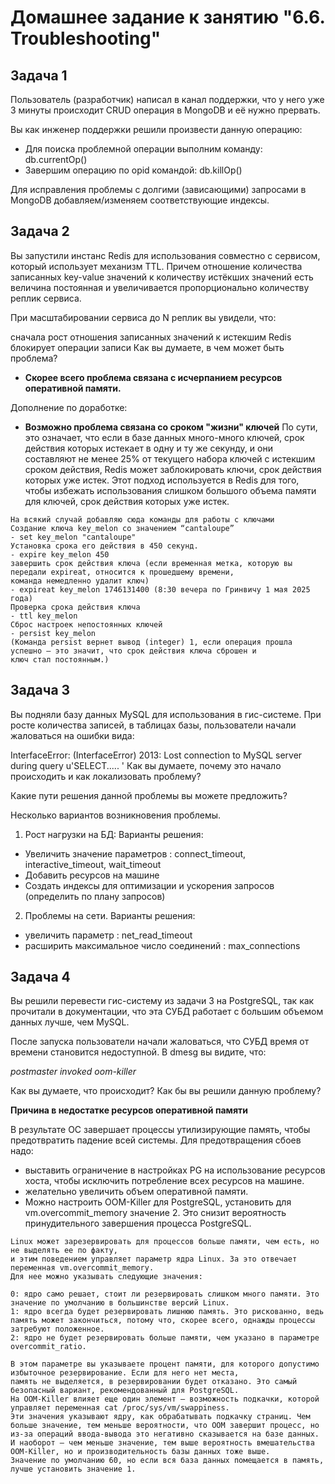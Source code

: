 # Домашнее задание к занятию "6.6. Troubleshooting"

## Задача 1

Пользователь (разработчик) написал в канал поддержки, что у него уже 3 минуты происходит CRUD операция в MongoDB и её нужно прервать.

Вы как инженер поддержки решили произвести данную операцию:

- Для поиска проблемной операции выполним команду: db.currentOp()
- Завершим операцию по opid командой: db.killOp()

Для исправления проблемы с долгими (зависающими) запросами в MongoDB добавляем/изменяем соответствующие индексы.

## Задача 2

Вы запустили инстанс Redis для использования совместно с сервисом, который использует механизм TTL. Причем отношение количества записанных key-value значений к количеству истёкших значений есть величина постоянная и увеличивается пропорционально количеству реплик сервиса.

При масштабировании сервиса до N реплик вы увидели, что:

сначала рост отношения записанных значений к истекшим
Redis блокирует операции записи
Как вы думаете, в чем может быть проблема?

- **Скорее всего проблема связана с исчерпанием ресурсов оперативной памяти.**

Дополнение по доработке:

- **Возможно проблема связана со сроком "жизни" ключей**
По сути, это означает, что если в базе данных много-много ключей, срок действия которых истекает в одну и ту же секунду,
и они составляют не менее 25% от текущего набора ключей с истекшим сроком действия, Redis может заблокировать ключи, 
срок действия которых уже истек.
Этот подход используется в Redis для того, чтобы избежать использования слишком большого объема памяти для ключей, 
срок действия которых уже истек.

```
На всякий случай добавляю сюда команды для работы с ключами
Создание ключа key_melon со значением “cantaloupe”
- set key_melon "cantaloupe"
Установка срока его действия в 450 секунд.
- expire key_melon 450
завершить срок действия ключа (если временная метка, которую вы передали expireat, относится к прошедшему времени, 
команда немедленно удалит ключ)
- expireat key_melon 1746131400 (8:30 вечера по Гринвичу 1 мая 2025 года)
Проверка срока действия ключа
- ttl key_melon
Сброс настроек непостоянных ключей
- persist key_melon
(Команда persist вернет вывод (integer) 1, если операция прошла успешно – это значит, что срок действия ключа сброшен и 
ключ стал постоянным.)
```

## Задача 3
Вы подняли базу данных MySQL для использования в гис-системе. При росте количества записей, в таблицах базы, пользователи начали жаловаться на ошибки вида:

InterfaceError: (InterfaceError) 2013: Lost connection to MySQL server during query u'SELECT..... '
Как вы думаете, почему это начало происходить и как локализовать проблему?

Какие пути решения данной проблемы вы можете предложить?

Несколько вариантов возникновения проблемы.
1. Рост нагрузки на БД:
Варианты решения:
- Увеличить значение параметров : connect_timeout, interactive_timeout, wait_timeout
- Добавить ресурсов на машине
- Создать индексы для оптимизации  и ускорения запросов (определить по плану запросов)

2. Проблемы на сети.
Варианты решения:
- увеличить параметр : net_read_timeout 
- расширить максимальное число соединений : max_connections

## Задача 4
Вы решили перевести гис-систему из задачи 3 на PostgreSQL, так как прочитали в документации, что эта СУБД работает с большим объемом данных лучше, чем MySQL.

После запуска пользователи начали жаловаться, что СУБД время от времени становится недоступной. В dmesg вы видите, что:

*postmaster invoked oom-killer*

Как вы думаете, что происходит?
Как бы вы решили данную проблему?

**Причина в недостатке ресурсов оперативной памяти**

В результате ОС завершает процессы утилизирующие память, чтобы предотвратить падение всей системы.
Для предотвращения сбоев надо:
- выставить ограничение в настройках PG на использование ресурсов хоста, чтобы исключить потребление всех ресурсов на машине.
- желательно увеличить объем оперативной памяти.
- Можно настроить OOM-Killer для PostgreSQL, установить для vm.overcommit_memory значение 2.
Это снизит вероятность принудительного завершения процесса PostgreSQL.

```
Linux может зарезервировать для процессов больше памяти, чем есть, но не выделять ее по факту, 
и этим поведением управляет параметр ядра Linux. За это отвечает переменная vm.overcommit_memory.
Для нее можно указывать следующие значения:

0: ядро само решает, стоит ли резервировать слишком много памяти. Это значение по умолчанию в большинстве версий Linux.
1: ядро всегда будет резервировать лишнюю память. Это рискованно, ведь память может закончиться, потому что, скорее всего, однажды процессы затребуют положенное.
2: ядро не будет резервировать больше памяти, чем указано в параметре overcommit_ratio.

В этом параметре вы указываете процент памяти, для которого допустимо избыточное резервирование. Если для него нет места, 
память не выделяется, в резервировании будет отказано. Это самый безопасный вариант, рекомендованный для PostgreSQL. 
На OOM-Killer влияет еще один элемент — возможность подкачки, которой управляет переменная cat /proc/sys/vm/swappiness. 
Эти значения указывают ядру, как обрабатывать подкачку страниц. Чем больше значение, тем меньше вероятности, что OOM завершит процесс, но из-за операций ввода-вывода это негативно сказывается на базе данных. 
И наоборот — чем меньше значение, тем выше вероятность вмешательства OOM-Killer, но и производительность базы данных тоже выше. 
Значение по умолчанию 60, но если вся база данных помещается в память, лучше установить значение 1.
```
